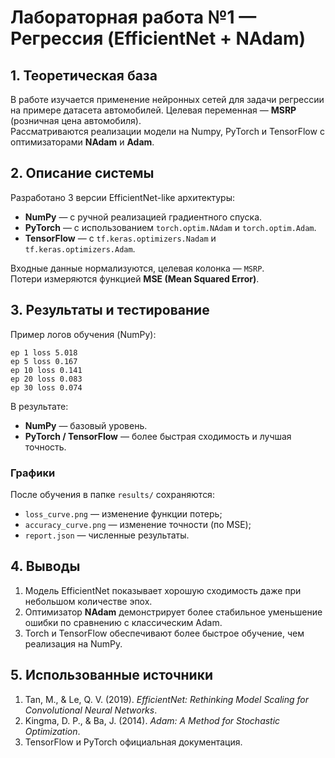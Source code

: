 # Лабораторная работа №1 — Регрессия (EfficientNet + NAdam)

## 1. Теоретическая база
В работе изучается применение нейронных сетей для задачи регрессии на примере датасета автомобилей. Целевая переменная — **MSRP** (розничная цена автомобиля).  
Рассматриваются реализации модели на Numpy, PyTorch и TensorFlow с оптимизаторами **NAdam** и **Adam**.

## 2. Описание системы
Разработано 3 версии EfficientNet-like архитектуры:
- **NumPy** — с ручной реализацией градиентного спуска.
- **PyTorch** — с использованием `torch.optim.NAdam` и `torch.optim.Adam`.
- **TensorFlow** — с `tf.keras.optimizers.Nadam` и `tf.keras.optimizers.Adam`.

Входные данные нормализуются, целевая колонка — `MSRP`.  
Потери измеряются функцией **MSE (Mean Squared Error)**.

## 3. Результаты и тестирование
Пример логов обучения (NumPy):

```
ep 1 loss 5.018
ep 5 loss 0.167
ep 10 loss 0.141
ep 20 loss 0.083
ep 30 loss 0.074
```

В результате:
- **NumPy** — базовый уровень.
- **PyTorch / TensorFlow** — более быстрая сходимость и лучшая точность.

### Графики
После обучения в папке `results/` сохраняются:
- `loss_curve.png` — изменение функции потерь;
- `accuracy_curve.png` — изменение точности (по MSE);
- `report.json` — численные результаты.

## 4. Выводы
1. Модель EfficientNet показывает хорошую сходимость даже при небольшом количестве эпох.
2. Оптимизатор **NAdam** демонстрирует более стабильное уменьшение ошибки по сравнению с классическим Adam.
3. Torch и TensorFlow обеспечивают более быстрое обучение, чем реализация на NumPy.

## 5. Использованные источники
1. Tan, M., & Le, Q. V. (2019). *EfficientNet: Rethinking Model Scaling for Convolutional Neural Networks*.
2. Kingma, D. P., & Ba, J. (2014). *Adam: A Method for Stochastic Optimization*.
3. TensorFlow и PyTorch официальная документация.
